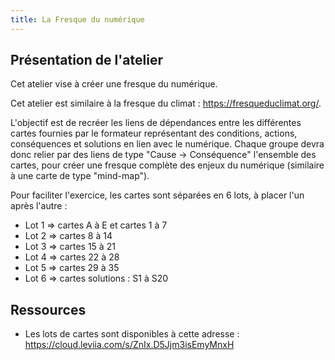 ```yaml
---
title: La Fresque du numérique
---
```


## Présentation de l'atelier

Cet atelier vise à créer une fresque du numérique.

Cet atelier est similaire à la fresque du climat : <https://fresqueduclimat.org/>.

L'objectif est de recréer les liens de dépendances entre les différentes cartes fournies par le formateur représentant des conditions, actions, conséquences et solutions en lien avec le numérique. Chaque groupe devra donc relier par des liens de type "Cause -> Conséquence" l'ensemble des cartes, pour créer une fresque complète des enjeux du numérique (similaire à une carte de type "mind-map").

Pour faciliter l'exercice, les cartes sont séparées en 6 lots, à placer l'un après l'autre :

- Lot 1 => cartes A à E et cartes 1 à 7
- Lot 2 => cartes 8 à 14
- Lot 3 => cartes 15 à 21
- Lot 4 => cartes 22 à 28
- Lot 5 => cartes 29 à 35
- Lot 6 => cartes solutions : S1 à S20

## Ressources

- Les lots de cartes sont disponibles à cette adresse : <https://cloud.leviia.com/s/ZnIx.D5Jjm3isEmyMnxH>
